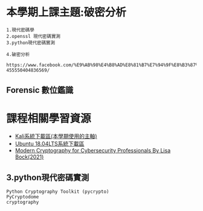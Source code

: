 # 本學期上課主題:破密分析
```
1.現代密碼學
2.openssl 現代密碼實測
3.python現代密碼實測
```
```
4.破密分析 
```
```
https://www.facebook.com/%E9%AB%98%E4%B8%AD%E8%81%B7%E7%94%9F%E8%B3%87%E5%AE%89%E7%A0%94%E7%BF%92%E7%87%9F-455550404836569/
```
## Forensic 數位鑑識

# 課程相關學習資源

- [Kali系統下載區(本學期使用的主軸)](https://drive.google.com/file/d/1awLNHsJKgga2W0XFycnBmPEgzx4221Wi/view?usp=sharing)
- [Ubuntu 18.04LTS系統下載區](https://drive.google.com/file/d/1QPy_Ztk5Gl1ZkHRRCCytEJRem0KjItOw/view?usp=sharing)
- [Modern Cryptography for Cybersecurity Professionals By Lisa Bock(2021)](https://www.packtpub.com/product/modern-cryptography-for-cybersecurity-professionals/9781838644352)

## 3.python現代密碼實測
```
Python Cryptography Toolkit (pycrypto)
PyCryptodome
cryptography
```



